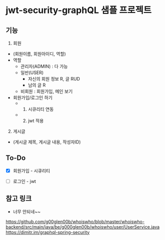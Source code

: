 # jwt-security-graphQL 샘플 프로젝트

## 기능

1. 회원
- (회원이름, 회원아이디, 역할)
- 역할 
    - 관리자(ADMIN) : 다 가능
    - 일반(USER)
        - 자신의 회원 정보 R, 글 RUD
        - 남의 글 R
    - 비회원 : 회원가입, 메인 보기
- 회원가입/로그인 하기
    - 1. 시큐리티 연동
    - 2. jwt 적용

2. 게시글
- (게시글 제목, 게시글 내용, 작성자ID)


## To-Do

- [x] 회원가입 - 시큐리티
- [ ] 로그인 - jwt


## 참고 링크

- 너무 안되네~~ 

https://github.com/g00glen00b/whoiswho/blob/master/whoiswho-backend/src/main/java/be/g000glen00b/whoiswho/user/UserService.java
https://dimitr.im/graphql-spring-security
